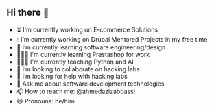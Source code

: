 ## Hi there 👋

- ⏳ I'm currently working on E-commerce Solutions
- 💧 I’m currently working on Drupal Mentored Projects in my free time
- 🌱 I’m currently learning software engineering/design
- 👨🏽‍🏫 I'm currently learning Prestashop for work
- 👨🏽‍🏫 I'm currently teaching Python and AI
- 👯 I’m looking to collaborate on hacking labs
- 🤔 I’m looking for help with hacking labs
- 💬 Ask me about software development technologies
- 📫 How to reach me: @ahmedazizabbassi
- 😄 Pronouns: he/him
